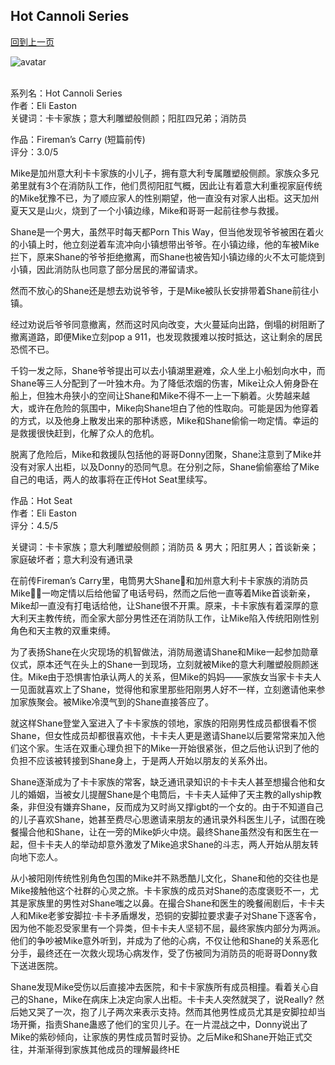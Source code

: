 ## Hot Cannoli Series
[回到上一页](https://boheme13.github.io/books/)  &nbsp;&nbsp;

![avatar](https://images-na.ssl-images-amazon.com/images/S/compressed.photo.goodreads.com/books/1675279324i/95503979.jpg)
<br>
<br>

<!-- 
romance: True
-->

系列名：Hot Cannoli Series<br>
作者：Eli Easton<br>
关键词：卡卡家族；意大利雕塑般侧颜；阳肛四兄弟；消防员<br>

作品：Fireman’s Carry (短篇前传)<br>
评分：3.0/5<br>

Mike是加州意大利卡卡家族的小儿子，拥有意大利专属雕塑般侧颜。家族众多兄弟里就有3个在消防队工作，他们贯彻阳肛气概，因此让有着意大利重视家庭传统的Mike犹豫不已，为了顺应家人的性别期望，他一直没有对家人出柜。这天加州夏天又是山火，烧到了一个小镇边缘，Mike和哥哥一起前往参与救援。

Shane是一个男大，虽然平时每天都Porn This Way，但当他发现爷爷被困在着火的小镇上时，他立刻逆着车流冲向小镇想带出爷爷。在小镇边缘，他的车被Mike拦下，原来Shane的爷爷拒绝撤离，而Shane也被告知小镇边缘的火不太可能烧到小镇，因此消防队也同意了部分居民的滞留请求。

然而不放心的Shane还是想去劝说爷爷，于是Mike被队长安排带着Shane前往小镇。

经过劝说后爷爷同意撤离，然而这时风向改变，大火蔓延向出路，倒塌的树阻断了撤离道路，即便Mike立刻pop a 911，也发现救援难以按时抵达，这让剩余的居民恐慌不已。

千钧一发之际，Shane爷爷提出可以去小镇湖里避难，众人坐上小船划向水中，而Shane等三人分配到了一叶独木舟。为了降低浓烟的伤害，Mike让众人俯身卧在船上，但独木舟狭小的空间让Shane和Mike不得不一上一下躺着。火势越来越大，或许在危险的氛围中，Mike向Shane坦白了他的性取向。可能是因为他穿着的方式，以及他身上散发出来的那种诱惑，Mike和Shane偷偷一吻定情。幸运的是救援很快赶到，化解了众人的危机。

脱离了危险后，Mike和救援队包括他的哥哥Donny团聚，Shane注意到了Mike并没有对家人出柜，以及Donny的恐同气息。在分别之际，Shane偷偷塞给了Mike自己的电话，两人的故事将在正传Hot Seat里续写。


作品：Hot Seat<br>
作者：Eli Easton<br>
评分：4.5/5<br>

关键词：卡卡家族；意大利雕塑般侧颜；消防员 & 男大；阳肛男人；首谈新亲；家庭破坏者；意大利没有通讯录

在前传Fireman’s Carry里，电筒男大Shane💅和加州意大利卡卡家族的消防员Mike🧑‍🚒一吻定情以后给他留了电话号码，然而之后他一直等着Mike首谈新亲，Mike却一直没有打电话给他，让Shane很不开熏。原来，卡卡家族有着深厚的意大利天主教传统，而全家大部分男性还在消防队工作，让Mike陷入传统阳刚性别角色和天主教的双重束缚。

为了表扬Shane在火灾现场的机智做法，消防局邀请Shane和Mike一起参加勋章仪式，原本还气在头上的Shane一到现场，立刻就被Mike的意大利雕塑般厕颜迷住。Mike由于恐惧害怕承认两人的关系，但Mike的妈妈——家族女当家卡卡夫人一见面就喜欢上了Shane，觉得他和家里那些阳刚男人好不一样，立刻邀请他来参加家族聚会。被Mike冷漠气到的Shane直接答应了。

就这样Shane登堂入室进入了卡卡家族的领地，家族的阳刚男性成员都很看不惯Shane，但女性成员却都很喜欢他，卡卡夫人更是邀请Shane以后要常常来加入他们这个家。生活在双重心理负担下的Mike一开始很紧张，但之后他认识到了他的负担不应该被转接到Shane身上，于是两人开始以朋友的关系外出。

Shane逐渐成为了卡卡家族的常客，缺乏通讯录知识的卡卡夫人甚至想撮合他和女儿的婚姻，当被女儿提醒Shane是个电筒后，卡卡夫人延伸了天主教的allyship教条，非但没有嫌弃Shane，反而成为又时尚又撑igbt的一个女的。由于不知道自己的儿子喜欢Shane，她甚至费尽心思邀请来朋友的通讯录外科医生儿子，试图在晚餐撮合他和Shane，让在一旁的Mike妒火中烧。最终Shane虽然没有和医生在一起，但卡卡夫人的举动却意外激发了Mike追求Shane的斗志，两人开始从朋友转向地下恋人。

从小被阳刚传统性别角色包围的Mike并不熟悉酷儿文化，Shane和他的交往也是Mike接触他这个社群的心灵之旅。卡卡家族的成员对Shane的态度褒贬不一，尤其是家族里的男性对Shane嗤之以鼻。在撮合Shane和医生的晚餐闹剧后，卡卡夫人和Mike老爹安脚拉·卡卡矛盾爆发，恐铜的安脚拉要求妻子对Shane下逐客令，因为他不能忍受家里有一个异类，但卡卡夫人坚韧不屈，最终家族内部分为两派。他们的争吵被Mike意外听到，并成为了他的心病，不仅让他和Shane的关系恶化分手，最终还在一次救火现场心病发作，受了伤被同为消防员的呃哥哥Donny救下送进医院。

Shane发现Mike受伤以后直接冲去医院，和卡卡家族所有成员相撞。看着关心自己的Shane，Mike在病床上决定向家人出柜。卡卡夫人突然就哭了，说Really? 然后她又哭了一次，抱了儿子两次来表示支持。然而其他男性成员尤其是安脚拉却当场开撕，指责Shane蛊惑了他们的宝贝儿子。在一片混战之中，Donny说出了Mike的紫砂倾向，让家族的男性成员暂时妥协。之后Mike和Shane开始正式交往，并渐渐得到家族其他成员的理解最终HE
